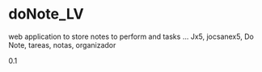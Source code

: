 # doNote_LV
web application to store notes to perform and tasks ...
Jx5, jocsanex5, Do Note, tareas, notas, organizador

0.1
